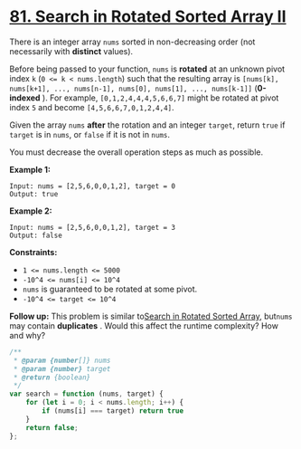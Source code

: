 # [81. Search in Rotated Sorted Array II](https://leetcode.com/problems/search-in-rotated-sorted-array-ii/description/)

There is an integer array `nums` sorted in non-decreasing order (not necessarily with **distinct**  values).

Before being passed to your function, `nums` is **rotated**  at an unknown pivot index `k` (`0 <= k < nums.length`) such that the resulting array is `[nums[k], nums[k+1], ..., nums[n-1], nums[0], nums[1], ..., nums[k-1]]` (**0-indexed** ). For example, `[0,1,2,4,4,4,5,6,6,7]` might be rotated at pivot index `5` and become `[4,5,6,6,7,0,1,2,4,4]`.

Given the array `nums` **after**  the rotation and an integer `target`, return `true` if `target` is in `nums`, or `false` if it is not in `nums`.

You must decrease the overall operation steps as much as possible.

**Example 1:**

```
Input: nums = [2,5,6,0,0,1,2], target = 0
Output: true
```

**Example 2:**

```
Input: nums = [2,5,6,0,0,1,2], target = 3
Output: false
```

**Constraints:**

- `1 <= nums.length <= 5000`
- `-10^4 <= nums[i] <= 10^4`
- `nums` is guaranteed to be rotated at some pivot.
- `-10^4 <= target <= 10^4`

**Follow up:**  This problem is similar to<a href="/problems/search-in-rotated-sorted-array/description/" target="_blank">Search in Rotated Sorted Array</a>, but`nums` may contain **duplicates** . Would this affect the runtime complexity? How and why?


```js
/**
 * @param {number[]} nums
 * @param {number} target
 * @return {boolean}
 */
var search = function (nums, target) {
    for (let i = 0; i < nums.length; i++) {
        if (nums[i] === target) return true
    }
    return false;
};
```
